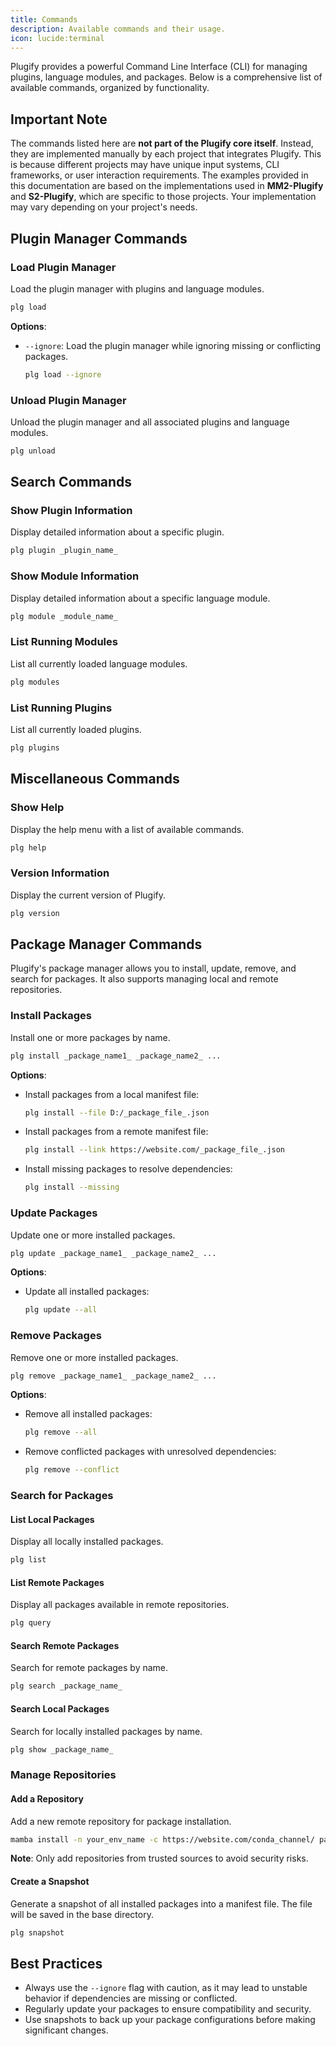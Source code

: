 ```yaml
---
title: Commands
description: Available commands and their usage.
icon: lucide:terminal
---
```


Plugify provides a powerful Command Line Interface (CLI) for managing plugins, language modules, and packages. Below is a comprehensive list of available commands, organized by functionality.

## **Important Note**
The commands listed here are **not part of the Plugify core itself**. Instead, they are implemented manually by each project that integrates Plugify. This is because different projects may have unique input systems, CLI frameworks, or user interaction requirements. The examples provided in this documentation are based on the implementations used in **MM2-Plugify** and **S2-Plugify**, which are specific to those projects. Your implementation may vary depending on your project's needs.

## **Plugin Manager Commands**

### Load Plugin Manager
Load the plugin manager with plugins and language modules.

```bash
plg load
```

**Options**:
- `--ignore`: Load the plugin manager while ignoring missing or conflicting packages.

  ```bash
  plg load --ignore
  ```

### Unload Plugin Manager
Unload the plugin manager and all associated plugins and language modules.

```bash
plg unload
```

## **Search Commands**

### Show Plugin Information
Display detailed information about a specific plugin.

```bash
plg plugin _plugin_name_
```

### Show Module Information
Display detailed information about a specific language module.

```bash
plg module _module_name_
```

### List Running Modules
List all currently loaded language modules.

```bash
plg modules
```

### List Running Plugins
List all currently loaded plugins.

```bash
plg plugins
```

## **Miscellaneous Commands**

### Show Help
Display the help menu with a list of available commands.

```bash
plg help
```

### Version Information
Display the current version of Plugify.

```bash
plg version
```

## **Package Manager Commands**

Plugify's package manager allows you to install, update, remove, and search for packages. It also supports managing local and remote repositories.

### Install Packages
Install one or more packages by name.

```bash
plg install _package_name1_ _package_name2_ ...
```

**Options**:
- Install packages from a local manifest file:

  ```bash
  plg install --file D:/_package_file_.json
  ```

- Install packages from a remote manifest file:

  ```bash
  plg install --link https://website.com/_package_file_.json
  ```

- Install missing packages to resolve dependencies:

  ```bash
  plg install --missing
  ```

### Update Packages
Update one or more installed packages.

```bash
plg update _package_name1_ _package_name2_ ...
```

**Options**:
- Update all installed packages:

  ```bash
  plg update --all
  ```

### Remove Packages
Remove one or more installed packages.

```bash
plg remove _package_name1_ _package_name2_ ...
```

**Options**:
- Remove all installed packages:

  ```bash
  plg remove --all
  ```

- Remove conflicted packages with unresolved dependencies:

  ```bash
  plg remove --conflict
  ```

### Search for Packages

#### List Local Packages
Display all locally installed packages.

```bash
plg list
```

#### List Remote Packages
Display all packages available in remote repositories.

```bash
plg query
```

#### Search Remote Packages
Search for remote packages by name.

```bash
plg search _package_name_
```

#### Search Local Packages
Search for locally installed packages by name.

```bash
plg show _package_name_
```

### Manage Repositories

#### Add a Repository
Add a new remote repository for package installation.

```bash
mamba install -n your_env_name -c https://website.com/conda_channel/ package_name
```

**Note**: Only add repositories from trusted sources to avoid security risks.

#### Create a Snapshot
Generate a snapshot of all installed packages into a manifest file. The file will be saved in the base directory.

```bash
plg snapshot
```

## **Best Practices**
- Always use the `--ignore` flag with caution, as it may lead to unstable behavior if dependencies are missing or conflicted.
- Regularly update your packages to ensure compatibility and security.
- Use snapshots to back up your package configurations before making significant changes.
